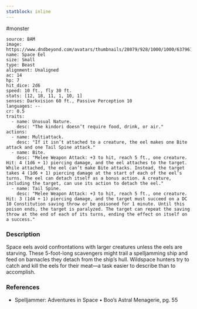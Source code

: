 ```yaml
---
statblock: inline
---
```

 #monster 

```statblock
source: BAM
image: https://www.dndbeyond.com/avatars/thumbnails/28079/928/1000/1000/637961800946946294.jpeg
name: Space Eel
size: Small
type: Beast
alignment: Unaligned
ac: 14
hp: 7
hit_dice: 2d6
speed: 10 ft., fly 30 ft.
stats: [12, 18, 11, 1, 10, 1]
senses: Darkvision 60 ft., Passive Perception 10
languages: --
cr: 0.5
traits:
  - name: Unusual Nature.
    desc: "The kindori doesn’t require food, drink, or air."
actions:
  - name: Multiattack.
    desc: "If it isn’t attached to a creature, the eel makes one Bite attack and one Tail Spine attack."
  - name: Bite.
    desc: "Melee Weapon Attack: +3 to hit, reach 5 ft., one creature. Hit: 4 (1d6 + 1) piercing damage, and the eel attaches to the target. While attached, the eel can’t make Bite attacks. Instead, the target takes 4 (1d6 + 1) piercing damage at the start of each of the eel’s turns. The eel can detach itself as a bonus action. A creature, including the target, can use its action to detach the eel."
  - name: Tail Spine.
    desc: "Melee Weapon Attack: +3 to hit, reach 5 ft., one creature. Hit: 3 (1d4 + 1) piercing damage, and the target must succeed on a DC 10 Constitution saving throw or be poisoned for 1 minute. Until this poison ends, the target is paralyzed. The target can repeat the saving throw at the end of each of its turns, ending the effect on itself on a success."
```

### Description

Space eels avoid confrontations with larger creatures unless the eels are starving. These 5-foot-long scavengers might trail a spelljamming ship and feed on barnacles they detach from the ship’s hull. Wildspace hunters try to catch and kill the eels for their meat—a task easier to describe than to accomplish.

### References

* Spelljammer: Adventures in Space • Boo’s Astral Menagerie, pg. 55
